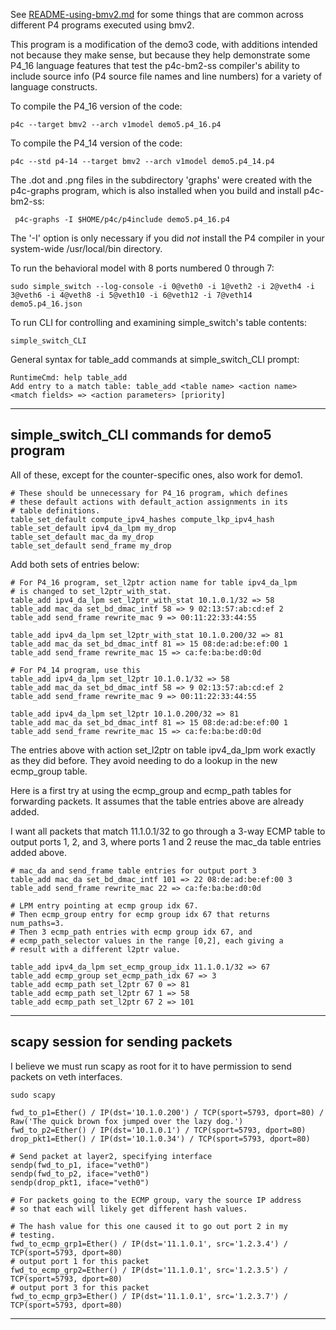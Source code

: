 See [README-using-bmv2.md](../README-using-bmv2.md) for some things
that are common across different P4 programs executed using bmv2.

This program is a modification of the demo3 code, with additions intended
not because they make sense, but because they help demonstrate some
P4_16 language features that test the p4c-bm2-ss compiler's ability
to include source info (P4 source file names and line numbers) for a
variety of language constructs.

To compile the P4_16 version of the code:

    p4c --target bmv2 --arch v1model demo5.p4_16.p4

To compile the P4_14 version of the code:

    p4c --std p4-14 --target bmv2 --arch v1model demo5.p4_14.p4

The .dot and .png files in the subdirectory 'graphs' were created with
the p4c-graphs program, which is also installed when you build and
install p4c-bm2-ss:

     p4c-graphs -I $HOME/p4c/p4include demo5.p4_16.p4

The '-I' option is only necessary if you did _not_ install the P4
compiler in your system-wide /usr/local/bin directory.

To run the behavioral model with 8 ports numbered 0 through 7:

    sudo simple_switch --log-console -i 0@veth0 -i 1@veth2 -i 2@veth4 -i 3@veth6 -i 4@veth8 -i 5@veth10 -i 6@veth12 -i 7@veth14 demo5.p4_16.json

To run CLI for controlling and examining simple_switch's table
contents:

    simple_switch_CLI

General syntax for table_add commands at simple_switch_CLI prompt:

    RuntimeCmd: help table_add
    Add entry to a match table: table_add <table name> <action name> <match fields> => <action parameters> [priority]

----------------------------------------------------------------------
simple_switch_CLI commands for demo5 program
----------------------------------------------------------------------

All of these, except for the counter-specific ones, also work for
demo1.

    # These should be unnecessary for P4_16 program, which defines
    # these default actions with default_action assignments in its
    # table definitions.
    table_set_default compute_ipv4_hashes compute_lkp_ipv4_hash
    table_set_default ipv4_da_lpm my_drop
    table_set_default mac_da my_drop
    table_set_default send_frame my_drop

Add both sets of entries below:

    # For P4_16 program, set_l2ptr action name for table ipv4_da_lpm
    # is changed to set_l2ptr_with_stat.
    table_add ipv4_da_lpm set_l2ptr_with_stat 10.1.0.1/32 => 58
    table_add mac_da set_bd_dmac_intf 58 => 9 02:13:57:ab:cd:ef 2
    table_add send_frame rewrite_mac 9 => 00:11:22:33:44:55

    table_add ipv4_da_lpm set_l2ptr_with_stat 10.1.0.200/32 => 81
    table_add mac_da set_bd_dmac_intf 81 => 15 08:de:ad:be:ef:00 1
    table_add send_frame rewrite_mac 15 => ca:fe:ba:be:d0:0d

    # For P4_14 program, use this
    table_add ipv4_da_lpm set_l2ptr 10.1.0.1/32 => 58
    table_add mac_da set_bd_dmac_intf 58 => 9 02:13:57:ab:cd:ef 2
    table_add send_frame rewrite_mac 9 => 00:11:22:33:44:55

    table_add ipv4_da_lpm set_l2ptr 10.1.0.200/32 => 81
    table_add mac_da set_bd_dmac_intf 81 => 15 08:de:ad:be:ef:00 1
    table_add send_frame rewrite_mac 15 => ca:fe:ba:be:d0:0d

The entries above with action set_l2ptr on table ipv4_da_lpm work
exactly as they did before.  They avoid needing to do a lookup in the
new ecmp_group table.

Here is a first try at using the ecmp_group and ecmp_path tables for
forwarding packets.  It assumes that the table entries above are
already added.

I want all packets that match 11.1.0.1/32 to go through a 3-way ECMP
table to output ports 1, 2, and 3, where ports 1 and 2 reuse the
mac_da table entries added above.

    # mac_da and send_frame table entries for output port 3
    table_add mac_da set_bd_dmac_intf 101 => 22 08:de:ad:be:ef:00 3
    table_add send_frame rewrite_mac 22 => ca:fe:ba:be:d0:0d
    
    # LPM entry pointing at ecmp group idx 67.
    # Then ecmp_group entry for ecmp group idx 67 that returns num_paths=3.
    # Then 3 ecmp_path entries with ecmp group idx 67, and
    # ecmp_path_selector values in the range [0,2], each giving a
    # result with a different l2ptr value.

    table_add ipv4_da_lpm set_ecmp_group_idx 11.1.0.1/32 => 67
    table_add ecmp_group set_ecmp_path_idx 67 => 3
    table_add ecmp_path set_l2ptr 67 0 => 81
    table_add ecmp_path set_l2ptr 67 1 => 58
    table_add ecmp_path set_l2ptr 67 2 => 101


----------------------------------------------------------------------
scapy session for sending packets
----------------------------------------------------------------------
I believe we must run scapy as root for it to have permission to send
packets on veth interfaces.

    sudo scapy

    fwd_to_p1=Ether() / IP(dst='10.1.0.200') / TCP(sport=5793, dport=80) / Raw('The quick brown fox jumped over the lazy dog.')
    fwd_to_p2=Ether() / IP(dst='10.1.0.1') / TCP(sport=5793, dport=80)
    drop_pkt1=Ether() / IP(dst='10.1.0.34') / TCP(sport=5793, dport=80)

    # Send packet at layer2, specifying interface
    sendp(fwd_to_p1, iface="veth0")
    sendp(fwd_to_p2, iface="veth0")
    sendp(drop_pkt1, iface="veth0")

    # For packets going to the ECMP group, vary the source IP address
    # so that each will likely get different hash values.

    # The hash value for this one caused it to go out port 2 in my
    # testing.
    fwd_to_ecmp_grp1=Ether() / IP(dst='11.1.0.1', src='1.2.3.4') / TCP(sport=5793, dport=80)
    # output port 1 for this packet
    fwd_to_ecmp_grp2=Ether() / IP(dst='11.1.0.1', src='1.2.3.5') / TCP(sport=5793, dport=80)
    # output port 3 for this packet
    fwd_to_ecmp_grp3=Ether() / IP(dst='11.1.0.1', src='1.2.3.7') / TCP(sport=5793, dport=80)

----------------------------------------
